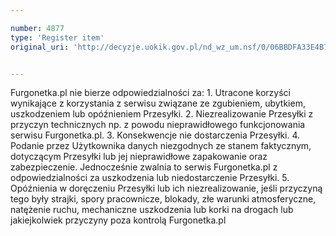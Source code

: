 ```yaml
---

number: 4877
type: 'Register item'
original_uri: 'http://decyzje.uokik.gov.pl/nd_wz_um.nsf/0/06BBDFA33E4B736EC1257B8A002B57E3?OpenDocument'


---
```


Furgonetka.pl nie bierze odpowiedzialności za: 1. Utracone korzyści wynikające z korzystania z serwisu związane ze zgubieniem, ubytkiem, uszkodzeniem lub opóźnieniem Przesyłki. 2. Niezrealizowanie Przesyłki z przyczyn technicznych np. z powodu nieprawidłowego funkcjonowania serwisu Furgonetka.pl. 3. Konsekwencje nie dostarczenia Przesyłki. 4. Podanie przez Użytkownika danych niezgodnych ze stanem faktycznym, dotyczącym Przesyłki lub jej nieprawidłowe zapakowanie oraz zabezpieczenie. Jednocześnie zwalnia to serwis Furgonetka.pl z odpowiedzialności za uszkodzenia lub niedostarczenie Przesyłki. 5. Opóźnienia w doręczeniu Przesyłki lub ich niezrealizowanie, jeśli przyczyną tego były strajki, spory pracownicze, blokady, złe warunki atmosferyczne, natężenie ruchu, mechaniczne uszkodzenia lub korki na drogach lub jakiejkolwiek przyczyny poza kontrolą Furgonetka.pl
